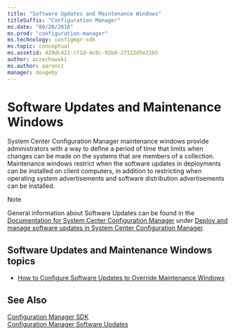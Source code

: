 ```yaml
---
title: "Software Updates and Maintenance Windows"
titleSuffix: "Configuration Manager"
ms.date: "09/20/2016"
ms.prod: "configuration-manager"
ms.technology: configmgr-sdk
ms.topic: conceptual
ms.assetid: 429dc421-cf1d-4c8c-92b8-27122d5e22b5
author: aczechowski
ms.author: aaroncz
manager: dougeby
---
```

# Software Updates and Maintenance Windows
System Center Configuration Manager maintenance windows provide administrators with a way to define a period of time that limits when changes can be made on the systems that are members of a collection. Maintenance windows restrict when the software updates in deployments can be installed on client computers, in addition to restricting when operating system advertisements and software distribution advertisements can be installed.  

> [!NOTE]
>  General information about Software Updates can be found in the [Documentation for System Center Configuration Manager](https://technet.microsoft.com/en-us/library/mt346023.aspx) under [Deploy and manage software updates in System Center Configuration Manager](https://technet.microsoft.com/en-us/library/mt634340.aspx).  

## Software Updates and Maintenance Windows topics  

-   [How to Configure Software Updates to Override Maintenance Windows](../../develop/sum/how-to-configure-software-updates-to-override-maintenance-windows.md)  

## See Also  
 [Configuration Manager SDK](../../develop/core/misc/system-center-configuration-manager-sdk.md)   
 [Configuration Manager Software Updates](../../develop/sum/software-updates.md)
